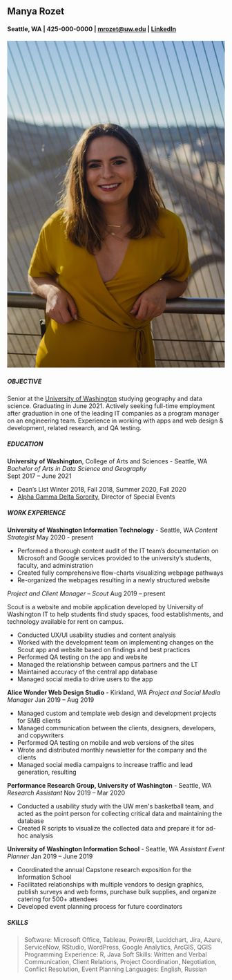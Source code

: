 ## Manya Rozet
#### Seattle, WA | 425-000-0000 | mrozet@uw.edu | [LinkedIn](https://www.linkedin.com/in/manya-rozet-a1782b189/)
![Manya headshot](manya.jpg)

##### OBJECTIVE
Senior at the [University of Washington](https://www.washington.edu/) studying geography and data science. Graduating in June 2021. Actively seeking full-time employment after graduation in one of the leading IT companies as a program manager on an engineering team. Experience in working with apps and web design & development, related research, and QA testing.

##### EDUCATION
**University of Washington**, College of Arts and Sciences - Seattle, WA
*Bachelor of Arts in Data Science and Geography*                  
Sept 2017 – June 2021
- Dean’s List Winter 2018, Fall 2018, Summer 2020, Fall 2020
- [Alpha Gamma Delta Sorority](https://alphagammadelta.org/), Director of Special Events

##### WORK EXPERIENCE
**University of Washington Information Technology** - Seattle, WA
*Content Strategist*
May 2020 - present
- Performed a thorough content audit of the IT team’s documentation on Microsoft and Google services provided to the university’s students, faculty, and administration
- Created fully comprehensive flow-charts visualizing webpage pathways
 - Re-organized the webpages resulting in a newly structured website

*Project and Client Manager – Scout*
Aug 2019 – present

Scout is a website and mobile application developed by University of Washington IT to help students find study spaces, food establishments, and technology available for rent on campus.
- Conducted UX/UI usability studies and content analysis
- Worked with the development team on implementing changes on the Scout app and website based on findings and best practices
- Performed QA testing on the app and website
- Managed the relationship between campus partners and the LT
- Maintained accuracy of the central app database
- Managed social media to drive users to the app

**Alice Wonder Web Design Studio** - Kirkland, WA
*Project and Social Media Manager*
Jan 2019 – Aug 2019
- Managed custom and template web design and development projects for SMB clients
- Managed communication between the clients, designers, developers, and copywriters
- Performed QA testing on mobile and web versions of the sites
- Wrote and distributed monthly newsletter for the company and the clients
- Managed social media campaigns to increase traffic and lead generation, resulting

**Performance Research Group, University of Washington** - Seattle, WA
*Research Assistant*
Nov 2019 – Mar 2020
- Conducted a usability study with the UW men's basketball team, and acted as the point person for collecting critical data and maintaining the database
- Created R scripts to visualize the collected data and prepare it for ad-hoc analysis

**University of Washington Information School** - Seattle, WA
*Assistant Event Planner*
Jan 2019 – June 2019
 - Coordinated the annual Capstone research exposition for the Information School
 - Facilitated relationships with multiple vendors to design graphics, publish surveys and web forms, purchase bulk supplies, and organize catering for 500+ attendees
- Developed event planning process for future coordinators

##### SKILLS
> Software: Microsoft Office, Tableau, PowerBI, Lucidchart, Jira, Azure, ServiceNow, RStudio, WordPress, Google Analytics, ArcGIS, QGIS
Programming Experience: R, Java
Soft Skills: Written and Verbal Communication, Client Relations, Project Coordination, Negotiation, Conflict Resolution, Event Planning
Languages: English, Russian
